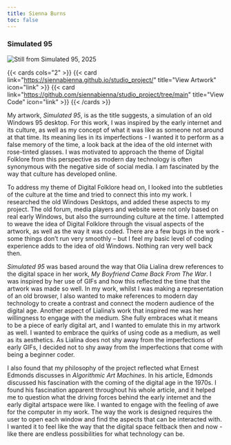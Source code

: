 ```yaml
---
title: Sienna Burns 
toc: false
---
```


### Simulated 95

![](/images/sienna_burns.png "Still from Simulated 95, 2025")

{{< cards cols="2" >}}
  {{< card link="https://siennabienna.github.io/studio_project/" title="View Artwork" icon="link" >}}
  {{< card link="https://github.com/siennabienna/studio_project/tree/main" title="View Code" icon="link" >}}
{{< /cards >}}

My artwork, *Simulated 95*, is as the title suggests, a simulation of an old Windows 95 desktop. For this work, I was inspired by the early internet and its culture, as well as my concept of what it was like as someone not around at that time. Its meaning lies in its imperfections - I wanted it to perform as a false memory of the time, a look back at the idea of the old internet with rose-tinted glasses. I was motivated to approach the theme of Digital Folklore from this perspective as modern day technology is often synonymous with the negative side of social media. I am fascinated by the way that culture has developed online. 

To address my theme of Digital Folklore head on, I looked into the subtleties of the culture at the time and tried to connect this into my work. I researched the old Windows Desktops, and added these aspects to my project. The old forum, media players and website were not only based on real early Windows, but also the surrounding culture at the time. I attempted to weave the idea of Digital Folklore through the visual aspects of the artwork, as well as the way it was coded. There are a few bugs in the work - some things don’t run very smoothly – but I feel my basic level of coding experience adds to the idea of old Windows. Nothing ran very well back then.

*Simulated 95* was based around the way that Olia Lialina drew references to the digital space in her work, *My Boyfriend Came Back From The War*. I was inspired by her use of GIFs and how this reflected the time that the artwork was made so well. In my work, whilst I was making a representation of an old browser, I also wanted to make references to modern day technology to create a contrast and connect the modern audience of the digital age. Another aspect of Lialina’s work that inspired me was her willingness to engage with the medium. She fully embraces what it means to be a piece of early digital art, and I wanted to emulate this in my artwork as well. I wanted to embrace the quirks of using code as a medium, as well as its aesthetics. As Lialina does not shy away from the imperfections of early GIFs, I decided not to shy away from the imperfections that come with being a beginner coder.

I also found that my philosophy of the project reflected what Ernest Edmonds discusses in *Algorithmic Art Machines*. In his article, Edmonds discussed his fascination with the coming of the digital age in the 1970s. I found his fascination apparent throughout his whole article, and it helped me to question what the driving forces behind the early internet and the early digital artspace were like. I wanted to engage with the feeling of awe for the computer in my work. The way the work is designed requires the user to open each window and find the aspects that can be interacted with. I wanted it to feel like the way that the digital space feltback then and now - like there are endless possibilities for what technology can be.

